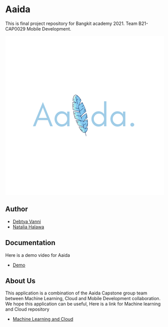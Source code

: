 # Aaida
This is final project repository for Bangkit academy 2021. Team B21-CAP0029 Mobile Development.

![alt text](https://github.com/debetya/Castone-App/blob/main/app/src/main/res/drawable/splashscreen.png)

## Author
* [Debtya Vanni](https://github.com/debetya)
* [Natalia Halawa](https://github.com/NataliaGoHeadDevelop)

## Documentation
Here is a demo video for Aaida
* [Demo](https://drive.google.com/drive/u/0/folders/1pR65mooNnxSUtqXau4jlK12_bI8ZYaw_)

## About Us
This application is a combination of the Aaida Capstone group team between Machine Learning, Cloud and Mobile Development collaboration.
We hope this application can be useful, Here is a link for Machine learning and Cloud repository
* [Machine Learning and Cloud](https://github.com/b21-cap0029/bangkit-capstone)


